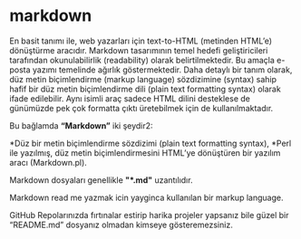 # markdown 
  En basit tanımı ile, web yazarları için text-to-HTML (metinden HTML’e) dönüştürme aracıdır. 
Markdown tasarımının temel hedefi geliştiricileri tarafından okunulabilirlik (readability) olarak belirtilmektedir. 
Bu amaçla e-posta yazımı temelinde ağırlık göstermektedir.
Daha detaylı bir tanım olarak, düz metin biçimlendirme (markup language) sözdizimine (syntax) sahip hafif bir düz metin biçimlendirme dili (plain text formatting syntax) olarak ifade edilebilir. Aynı isimli araç sadece HTML dilini desteklese de günümüzde pek çok formatta çıktı üretebilmek için de kullanılmaktadır.

Bu bağlamda **“Markdown”** iki şeydir2:

*Düz bir metin biçimlendirme sözdizimi (plain text formatting syntax),
*Perl ile yazılmış, düz metin biçimlendirmesini HTML’ye dönüştüren bir yazılım aracı (Markdown.pl).

Markdown dosyaları genellikle **"*.md"** uzantılıdır.

Markdown read me yazmak icin yayginca kullanılan bir markup language.

GitHub Repolarınızda fırtınalar estirip harika projeler yapsanız bile güzel bir “README.md” dosyanız olmadan kimseye gösteremezsiniz. 
